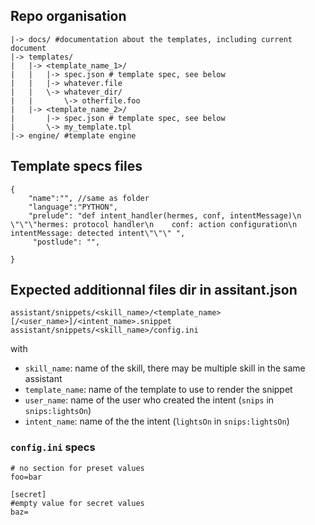 ## Repo organisation
```
|-> docs/ #documentation about the templates, including current document
|-> templates/ 
|   |-> <template_name_1>/
|   |   |-> spec.json # template spec, see below
|   |   |-> whatever.file 
|   |   \-> whatever_dir/
|   |       \-> otherfile.foo
|   |-> <template_name_2>/
|       |-> spec.json # template spec, see below
|       \-> my_template.tpl
|-> engine/ #template engine
```

## Template specs files
```
{
	"name":"", //same as folder
	"language":"PYTHON",
	"prelude": "def intent_handler(hermes, conf, intentMessage)\n    \"\"\"hermes: protocol handler\n    conf: action configuration\n    intentMessage: detected intent\"\"\" ",
     "postlude": "",

}
```

## Expected additionnal files dir in assitant.json
```
assistant/snippets/<skill_name>/<template_name>[/<user_name>]/<intent_name>.snippet
assistant/snippets/<skill_name>/config.ini
```
with 

 - `skill_name`: name of the skill, there may be multiple skill in the same assistant 
 - `template_name`: name of the template to use to render the snippet
 - `user_name`: name of the user who created the intent (`snips` in `snips:lightsOn`)
 - `intent_name`: name of the the intent (`lightsOn` in `snips:lightsOn`)


### `config.ini` specs
```
# no section for preset values
foo=bar

[secret]
#empty value for secret values
baz=
```

